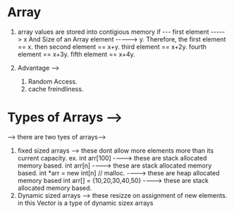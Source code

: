 # Array
1. array values are stored into contigious memory if ---
 first element -----> x And Size of an Array element -----> y.
 Therefore,
    the first element == x.
    then second element == x+y.
    third element == x+2y.
    fourth element == x+3y.
    fifth element == x+4y.

2. Advantage -->
    1. Random Access.
    2. cache freindliness.

# Types of Arrays -->
--> there are two tyes of arrays-->
1. fixed sized arrays --> these dont allow more elements more than its current capacity.
    ex. int arr[100]    ----> these  are stack allocated memory based.
        int arr[n]  ----> these  are stack allocated memory based.
        int *arr = new int[n] // malloc. ----> these are heap allocated memory based
        int arr[] = {10,20,30,40,50}    ----> these  are stack allocated memory based.
2. Dynamic sized arrays --> these resizze on assignment of new elements.
    in this  Vector is a type of dynamic sizex arrays